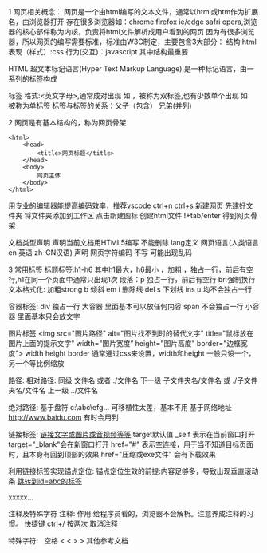 1 网页相关概念：
网页是一个由html编写的文本文件，通常以html或htm作为扩展名，由浏览器打开
存在很多浏览器如：chrome  firefox  ie/edge  safri  opera,浏览器的核心部件称为内核，负责将html文件解析成用户看到的网页
因为有很多浏览器，所以网页的编写需要标准，标准由W3C制定，主要包含3大部分：
结构:html    表现（样式）:css   行为(交互)：javascript  其中结构最重要

HTML 超文本标记语言(Hyper Text Markup Language),是一种标记语言，由一系列的标签构成

标签 格式:<英文字母>,通常成对出现 如 <html></html>，被称为双标签,也有少数单个出现 如<br /> 被称为单标签
标签与标签的关系：父子（包含）  兄弟(并列)

2 网页是有基本结构的，称为网页骨架

```
<html>
	<head>
		<title>网页标题</title>
	</head>
	<body>
		网页主体
	</body>
</html>
```

用专业的编辑器能提高编码效率，推荐vscode
ctrl+n
ctrl+s  新建网页
先建好文件夹  将文件夹添加到工作区  点击新建图标 创建html文件
!+tab/enter  得到网页骨架
<!doctype html> 文档类型声明 声明当前文档用HTML5编写 不能删除
<html  lang="en"> lang定义 网页语言(人类语言 en 英语  zh-CN汉语)
<meta charset="UTF-8">  声明 网页字符编码 不写 可能出现乱码

3 常用标签
标题标签:h1-h6  其中h1最大，h6最小 ，加粗 ，独占一行，前后有空行,h1在同一个页面中通常只出现1次
段落：p 独占一行，前后有空行
br:强制换行
文本格式化:  加粗strong  b  倾斜  em  i  删除线 del s  下划线 ins  u  均不会独占一行

容器标签:
div  独占一行   大容器   里面基本可以放任何内容
span  不会独占一行  小容器 里面基本只会放文字

图片标签
<img src="图片路径"  alt="图片找不到时的替代文字" title="鼠标放在图片上面的提示文字" width="图片宽度”  height="图片高度"  border="边框宽度">
width height border 通常通过css来设置，width和height 一般只设一个，另一个等比例缩放

路径:
相对路径:
同级  文件名  或者 ./文件名
下一级  子文件夹名/文件名  或   ./子文件夹名/文件名
上一级  ../文件名

绝对路径:
基于盘符 c:\abc\efg\...  可移植性太差，基本不用
基于网络地址  http://www.baidu.com   有时会用到

链接标签:
<a href="目标页面的路径" target="以什么方式打开目标页面">链接文字或图片或音视频等等</a>
target默认值 _self 表示在当前窗口打开   target="_blank"会在新窗口打开
href="#" 表示空连接，用于当不知道目标页面时，且本身有回到顶部的效果
href="压缩或exe文件" 会有下载效果

利用链接标签实现锚点定位:
锚点定位生效的前提:内容足够多，导致出现垂直滚动条
<a href="#abc">跳转到id=abc的标签</a>
<p id="abc">xxxxx...</p>
注释及特殊字符
注释: <!--注释的内容--> 作用:给程序员看的，浏览器不会解析。注意养成注释的习惯。
快捷键 ctrl+/  按两次 取消注释

特殊字符:
&nbsp;  空格
&lt;  <
&gt; >
其他参考文档



